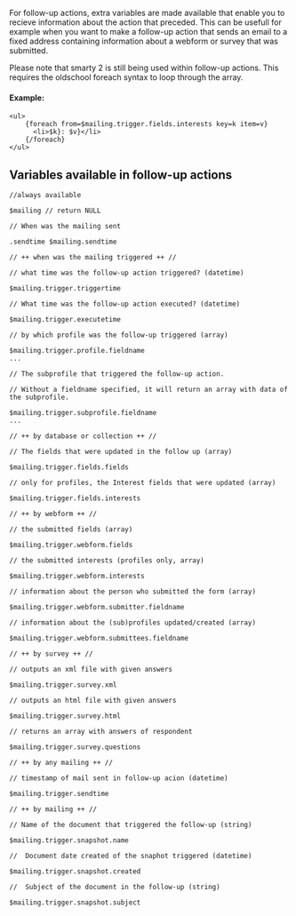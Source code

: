 For follow-up actions, extra variables are made available that enable
you to recieve information about the action that preceded. This can be
usefull for example when you want to make a follow-up action that sends
an email to a fixed address containing information about a webform or
survey that was submitted.

Please note that smarty 2 is still being used within follow-up actions.
This requires the oldschool foreach syntax to loop through the array.

#### Example:

```
<ul>
    {foreach from=$mailing.trigger.fields.interests key=k item=v}
      <li>$k}: $v}</li>
    {/foreach}
</ul>
```

Variables available in follow-up actions
----------------------------------------

```
//always available

$mailing // return NULL

// When was the mailing sent

.sendtime $mailing.sendtime

// ++ when was the mailing triggered ++ //

// what time was the follow-up action triggered? (datetime)

$mailing.trigger.triggertime

// What time was the follow-up action executed? (datetime)

$mailing.trigger.executetime

// by which profile was the follow-up triggered (array)

$mailing.trigger.profile.fieldname
...

// The subprofile that triggered the follow-up action. 

// Without a fieldname specified, it will return an array with data of the subprofile. 

$mailing.trigger.subprofile.fieldname     
...

// ++ by database or collection ++ //

// The fields that were updated in the follow up (array)

$mailing.trigger.fields.fields

// only for profiles, the Interest fields that were updated (array)

$mailing.trigger.fields.interests

// ++ by webform ++ //

// the submitted fields (array)

$mailing.trigger.webform.fields

// the submitted interests (profiles only, array)

$mailing.trigger.webform.interests

// information about the person who submitted the form (array)

$mailing.trigger.webform.submitter.fieldname

// information about the (sub)profiles updated/created (array)

$mailing.trigger.webform.submittees.fieldname

// ++ by survey ++ //

// outputs an xml file with given answers

$mailing.trigger.survey.xml
    
// outputs an html file with given answers

$mailing.trigger.survey.html

// returns an array with answers of respondent

$mailing.trigger.survey.questions

// ++ by any mailing ++ //

// timestamp of mail sent in follow-up acion (datetime)

$mailing.trigger.sendtime

// ++ by mailing ++ //

// Name of the document that triggered the follow-up (string)

$mailing.trigger.snapshot.name

//  Document date created of the snaphot triggered (datetime)

$mailing.trigger.snapshot.created

//  Subject of the document in the follow-up (string)

$mailing.trigger.snapshot.subject
```
